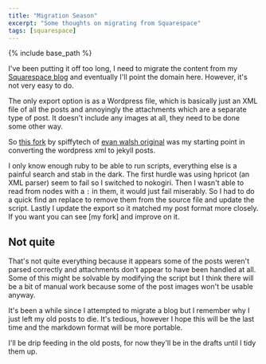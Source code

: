 ```yaml
---
title: "Migration Season"
excerpt: "Some thoughts on migrating from Squarespace"
tags: [squarespace]
---
```


{% include base_path %}

I've been putting it off too long, I need to migrate the content from my [Squarespace blog](http://mttmccb.net) and eventually I'll point the domain here. However, it's not very easy to do.

The only export option is as a Wordpress file, which is basically just an XML file of all the posts and annoyingly the attachments which are a separate type of post. It doesn't include any images at all, they need to be done some other way.

So [this fork](https://gist.github.com/spiffytech/e73777e167dc5a8b6a87) by spiffytech of [evan walsh original](https://gist.github.com/evanwalsh/6131008) was my starting point in converting the wordpress xml to jekyll posts.

I only know enough ruby to be able to run scripts, everything else is a painful search and stab in the dark. The first hurdle was using hpricot (an XML parser) seem to fail so I switched to nokogiri. Then I wasn't able to read from nodes with a `:` in them, it would just fail miserably. So I had to do a quick find an replace to remove them from the source file and update the script. Lastly I update the export so it matched my post format more closely. If you want you can see [my fork] and improve on it.

## Not quite
That's not quite everything because it appears some of the posts weren't parsed correctly and attachments don't appear to have been handled at all. Some of this might be solvable by modifying the script but I think there will be a bit of manual work because some of the post images won't be usable anyway.

It's been a while since I attempted to migrate a blog but I remember why I just left my old posts to die. It's tedious, however I hope this will be the last time and the markdown format will be more portable.

I'll be drip feeding in the old posts, for now they'll be in the drafts until I tidy them up.